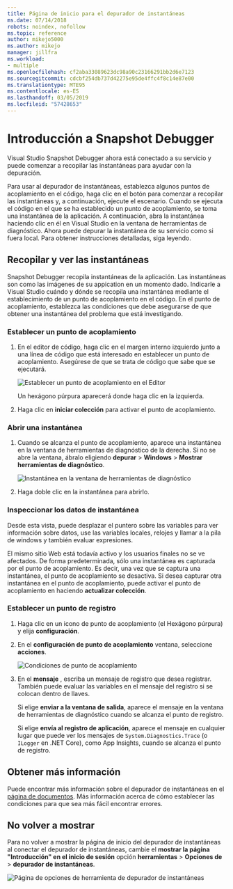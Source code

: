 ```yaml
---
title: Página de inicio para el depurador de instantáneas
ms.date: 07/14/2018
robots: noindex, nofollow
ms.topic: reference
author: mikejo5000
ms.author: mikejo
manager: jillfra
ms.workload:
- multiple
ms.openlocfilehash: cf2aba33089623dc98a90c23166291bb2d6e7123
ms.sourcegitcommit: cdcbf254db737d42275e95de4ffc4f8c14e87e00
ms.translationtype: MTE95
ms.contentlocale: es-ES
ms.lasthandoff: 03/05/2019
ms.locfileid: "57428653"
---
```

# <a name="getting-started-with-the-snapshot-debugger"></a>Introducción a Snapshot Debugger

Visual Studio Snapshot Debugger ahora está conectado a su servicio y puede comenzar a recopilar las instantáneas para ayudar con la depuración.

Para usar al depurador de instantáneas, establezca algunos puntos de acoplamiento en el código, haga clic en el botón para comenzar a recopilar las instantáneas y, a continuación, ejecute el escenario. Cuando se ejecuta el código en el que se ha establecido un punto de acoplamiento, se toma una instantánea de la aplicación. A continuación, abra la instantánea haciendo clic en él en Visual Studio en la ventana de herramientas de diagnóstico. Ahora puede depurar la instantánea de su servicio como si fuera local. Para obtener instrucciones detalladas, siga leyendo.

## <a name="collect-and-view-snapshots"></a>Recopilar y ver las instantáneas

Snapshot Debugger recopila instantáneas de la aplicación. Las instantáneas son como las imágenes de su appication en un momento dado. Indicarle a Visual Studio cuándo y dónde se recopila una instantánea mediante el establecimiento de un punto de acoplamiento en el código. En el punto de acoplamiento, establezca las condiciones que debe asegurarse de que obtener una instantánea del problema que está investigando.

### <a name="set-a-snappoint"></a>Establecer un punto de acoplamiento

1. En el editor de código, haga clic en el margen interno izquierdo junto a una línea de código que está interesado en establecer un punto de acoplamiento. Asegúrese de que se trata de código que sabe que se ejecutará.

    ![Establecer un punto de acoplamiento en el Editor](../media/snapshot-startpage-set-snappoint.png)

    Un hexágono púrpura aparecerá donde haga clic en la izquierda.

2. Haga clic en **iniciar colección** para activar el punto de acoplamiento.

### <a name="open-a-snapshot"></a>Abrir una instantánea

1. Cuando se alcanza el punto de acoplamiento, aparece una instantánea en la ventana de herramientas de diagnóstico de la derecha. Si no se abre la ventana, ábralo eligiendo **depurar** > **Windows** > **Mostrar herramientas de diagnóstico**.

    ![Instantánea en la ventana de herramientas de diagnóstico](../media/snapshot-startpage-diagsession-window.png)

2. Haga doble clic en la instantánea para abrirlo.

### <a name="inspect-snapshot-data"></a>Inspeccionar los datos de instantánea

Desde esta vista, puede desplazar el puntero sobre las variables para ver información sobre datos, use las variables locales, relojes y llamar a la pila de windows y también evaluar expresiones.

El mismo sitio Web está todavía activo y los usuarios finales no se ve afectados. De forma predeterminada, sólo una instantánea es capturada por el punto de acoplamiento. Es decir, una vez que se captura una instantánea, el punto de acoplamiento se desactiva. Si desea capturar otra instantánea en el punto de acoplamiento, puede activar el punto de acoplamiento en haciendo **actualizar colección**.

### <a name="set-a-logpoint"></a>Establecer un punto de registro

1. Haga clic en un icono de punto de acoplamiento (el Hexágono púrpura) y elija **configuración**.

2. En el **configuración de punto de acoplamiento** ventana, seleccione **acciones**.

    ![Condiciones de punto de acoplamiento](../media/snapshot-startpage-logpoint.png)

3. En el **mensaje** , escriba un mensaje de registro que desea registrar. También puede evaluar las variables en el mensaje del registro si se colocan dentro de llaves.

    Si elige **enviar a la ventana de salida**, aparece el mensaje en la ventana de herramientas de diagnóstico cuando se alcanza el punto de registro.

    Si elige **envía al registro de aplicación**, aparece el mensaje en cualquier lugar que puede ver los mensajes de `System.Diagnostics.Trace` (o `ILogger` en .NET Core), como App Insights, cuando se alcanza el punto de registro.

## <a name="learn-more"></a>Obtener más información

Puede encontrar más información sobre el depurador de instantáneas en el [página de documentos](../debug-live-azure-applications.md). Más información acerca de cómo establecer las condiciones para que sea más fácil encontrar errores.

## <a name="dont-show-me-this-again"></a>No volver a mostrar

Para no volver a mostrar la página de inicio del depurador de instantáneas al conectar el depurador de instantáneas, cambie el **mostrar la página "Introducción" en el inicio de sesión** opción **herramientas**  >   **Opciones de** > **depurador de instantáneas**.

![Página de opciones de herramienta de depurador de instantáneas](../media/snapshot-startpage-tools-options.png)
